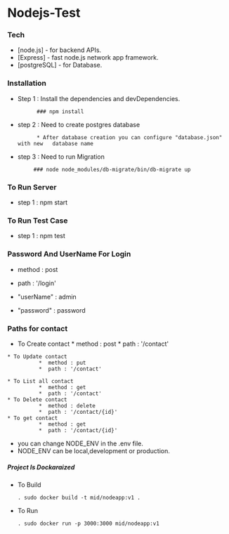 # Nodejs-Test

### Tech

* [node.js] -  for backend APIs.
* [Express] - fast node.js network app framework.
* [postgreSQL] -  for Database.


### Installation 

* Step 1 : Install the dependencies and devDependencies.
              
            ### npm install
  
* step 2 : Need to create postgres database  
             
            * After database creation you can configure "database.json" with new   database name

 * step 3 : Need to run Migration          
        
            ### node node_modules/db-migrate/bin/db-migrate up

 ### To Run Server 

 * step 1 : npm start 

            
###  To Run Test Case

* step 1 : npm test


### Password And UserName For Login

  *  method : post
  *  path : '/login'

  * "userName" : admin
  * "password" : password

  ### Paths for contact
 
   * To Create contact
              *  method : post
              *  path : '/contact'

    * To Update contact
              *  method : put
              *  path : '/contact' 

    * To List all contact
              *  method : get
              *  path : '/contact' 
    * To Delete contact
              *  method : delete
              *  path : '/contact/{id}'
    * To get contact
              *  method : get
              *  path : '/contact/{id}'          

         



*  you can change NODE_ENV in the .env file.
*  NODE_ENV can be local,development or production.



##### Project Is Dockaraized

* To Build 

      . sudo docker build -t mid/nodeapp:v1 .

* To Run      
        
      . sudo docker run -p 3000:3000 mid/nodeapp:v1